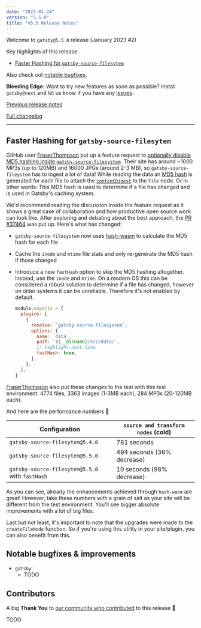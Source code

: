 ```yaml
---
date: "2023-01-24"
version: "5.5.0"
title: "v5.5 Release Notes"
---
```


Welcome to `gatsby@5.5.0` release (January 2023 #2)

Key highlights of this release:

- [Faster Hashing for `gatsby-source-filesytem`](#faster-hashing-for-gatsby-source-filesytem)

Also check out [notable bugfixes](#notable-bugfixes--improvements).

**Bleeding Edge:** Want to try new features as soon as possible? Install `gatsby@next` and let us know if you have any [issues](https://github.com/gatsbyjs/gatsby/issues).

[Previous release notes](/docs/reference/release-notes/v5.4)

[Full changelog][full-changelog]

---

## Faster Hashing for `gatsby-source-filesytem`

GitHub user [FraserThompson](https://github.com/FraserThompson) put up a feature request to [optionally disable MD5 hashing inside `gatsby-source-filesystem`](https://github.com/gatsbyjs/gatsby/discussions/37425). Their site has around ~1000 MP3s (up to 120MB) and 16000 JPGs (around 2-3 MB), so `gatsby-source-fileystem` has to ingest a lot of data! While reading the data an [MD5 hash](https://en.wikipedia.org/wiki/MD5) is generated for each file to attach the [`contentDigest`](/docs/reference/graphql-data-layer/node-interface/#contentdigest) to the `File` node. Or in other words: This MD5 hash is used to determine if a file has changed and is used in Gatsby's caching system.

We'd recommend reading the discussion inside the feature request as it shows a great case of collaboration and how productive open source work can look like. After exploring and debating about the best approach, the [PR #37464](https://github.com/gatsbyjs/gatsby/pull/37464) was put up. Here's what has changed:

- `gatsby-source-filesystem` now uses [hash-wasm](https://github.com/Daninet/hash-wasm) to calculate the MD5 hash for each file
- Cache the `inode` and `mtime` file stats and only re-generate the MD5 hash if those changed
- Introduce a new `fastHash` option to skip the MD5 hashing altogether. Instead, use the `inode` and `mtime`. On a modern OS this can be considered a robust solution to determine if a file has changed, however on older systems it can be unreliable. Therefore it's not enabled by default.

  ```js:title=gatsby-config.js
  module.exports = {
    plugins: [
      {
        resolve: `gatsby-source-filesystem`,
        options: {
          name: `data`,
          path: `${__dirname}/src/data/`,
          // highlight-next-line
          fastHash: true,
        },
      },
    ],
  }
  ```

[FraserThompson](https://github.com/FraserThompson) also put these changes to the test with this test environment: 4774 files, 3363 images (1-3MB each), 284 MP3s (20-120MB each).

And here are the performance numbers 🚀

| Configuration                                   | `source and transform nodes` (cold) |
| ----------------------------------------------- | ----------------------------------- |
| `gatsby-source-filesytem@5.4.0`                 | 781 seconds                         |
| `gatsby-source-filesytem@5.5.0`                 | 494 seconds (36% decrease)          |
| `gatsby-source-filesytem@5.5.0` with `fastHash` | 10 seconds (98% decrease)           |

As you can see, already the enhancements achieved through `hash-wasm` are great! However, take these numbers with a grain of salt as your site will be different from the test environment. You'll see bigger absolute improvements with a lot of big files.

Last but not least, it's important to note that the upgrades were made to the `createFileNode` function. So if you're using this utility in your site/plugin, you can also benefit from this.

## Notable bugfixes & improvements

- `gatsby`:
  - TODO

## Contributors

A big **Thank You** to [our community who contributed][full-changelog] to this release 💜

TODO

[full-changelog]: https://github.com/gatsbyjs/gatsby/compare/gatsby@5.5.0-next.0...gatsby@5.5.0
